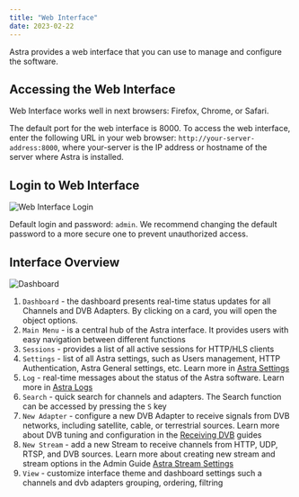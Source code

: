 ```yaml
---
title: "Web Interface"
date: 2023-02-22
---
```


Astra provides a web interface that you can use to manage and configure the software.

## Accessing the Web Interface

Web Interface works well in next browsers: Firefox, Chrome, or Safari.

The default port for the web interface is 8000. To access the web interface, enter the following URL in your web browser: `http://your-server-address:8000`, where your-server is the IP address or hostname of the server where Astra is installed.

## Login to Web Interface

![Web Interface Login](https://cdn.cesbo.com/help/astra/getting-started/web-interface/login.png)

Default login and password: `admin`. We recommend changing the default password to a more secure one to prevent unauthorized access.

## Interface Overview

![Dashboard](https://cdn.cesbo.com/help/astra/getting-started/web-interface/dashboard.png)

1. `Dashboard` - the dashboard presents real-time status updates for all Channels and DVB Adapters. By clicking on a card, you will open the object options.
2. `Main Menu` - is a central hub of the Astra interface. It provides users with easy navigation between different functions
3. `Sessions` - provides a list of all active sessions for HTTP/HLS clients
4. `Settings` - list of all Astra settings, such as Users management, HTTP Authentication, Astra General settings, etc. Learn more in [Astra Settings](/astra/admin-guide/settings)
5. `Log` - real-time messages about the status of the Astra software. Learn more in [Astra Logs](/astra/admin-guide/log)
6. `Search` - quick search for channels and adapters. The Search function can be accessed by pressing the `S` key
7. `New Adapter` -  configure a new DVB Adapter to receive signals from DVB networks, including satellite, cable, or terrestrial sources. Learn more about DVB tuning and configuration in the [Receiving DVB](/astra/receiving/dvb) guides
8. `New Stream` - add a new Stream to receive channels from HTTP, UDP, RTSP, and DVB sources. Learn more about creating new stream and stream options in the Admin Guide [Astra Stream Settings](/astra/admin-guide/stream)
9. `View` - customize interface theme and dashboard settings such a channels and dvb adapters grouping, ordering, filtring
